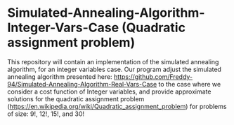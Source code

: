 # Simulated-Annealing-Algorithm-Integer-Vars-Case (Quadratic assignment problem)

This repository will contain an implementation of the simulated annealing algorithm, for an integer variables case.
Our program adjust the simulated annealing algorithm presented here: https://github.com/Freddy-94/Simulated-Annealing-Algorithm-Real-Vars-Case to the case where we consider a cost function of Integer variables, and provide approximate solutions for the quadratic assignment problem (https://en.wikipedia.org/wiki/Quadratic_assignment_problem) for problems of size: 9!, 12!, 15!, and 30!


